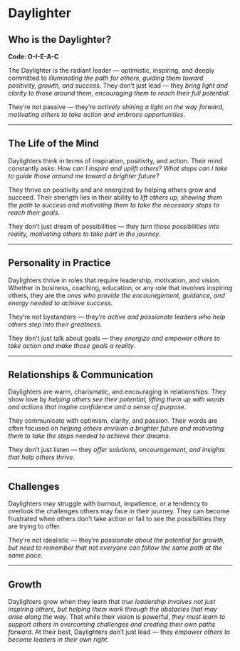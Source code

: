 # Daylighter
## Who is the Daylighter?
**Code: O-I-E-A-C**

The Daylighter is the radiant leader — optimistic, inspiring, and deeply committed to *illuminating the path for others, guiding them toward positivity, growth, and success*. They don’t just lead — they *bring light and clarity to those around them, encouraging them to reach their full potential*.

They’re not passive — they’re *actively shining a light on the way forward, motivating others to take action and embrace opportunities*.

---

## The Life of the Mind

Daylighters think in terms of inspiration, positivity, and action. Their mind constantly asks: *How can I inspire and uplift others? What steps can I take to guide those around me toward a brighter future?*

They thrive on positivity and are energized by helping others grow and succeed. Their strength lies in their ability to *lift others up, showing them the path to success and motivating them to take the necessary steps to reach their goals*.

They don’t just dream of possibilities — they *turn those possibilities into reality, motivating others to take part in the journey*.

---

## Personality in Practice

Daylighters thrive in roles that require leadership, motivation, and vision. Whether in business, coaching, education, or any role that involves inspiring others, they are the *ones who provide the encouragement, guidance, and energy needed to achieve success*.

They’re not bystanders — they’re *active and passionate leaders who help others step into their greatness*.

They don’t just talk about goals — they *energize and empower others to take action and make those goals a reality*.

---

## Relationships & Communication

Daylighters are warm, charismatic, and encouraging in relationships. They show love by *helping others see their potential, lifting them up with words and actions that inspire confidence and a sense of purpose*.

They communicate with optimism, clarity, and passion. Their words are often focused on *helping others envision a brighter future and motivating them to take the steps needed to achieve their dreams*.

They don’t just listen — they *offer solutions, encouragement, and insights that help others thrive*.

---

## Challenges

Daylighters may struggle with burnout, impatience, or a tendency to overlook the challenges others may face in their journey. They can become frustrated when others don’t take action or fail to see the possibilities they are trying to offer.

They’re not idealistic — they’re *passionate about the potential for growth, but need to remember that not everyone can follow the same path at the same pace*.

---

## Growth

Daylighters grow when they learn that *true leadership involves not just inspiring others, but helping them work through the obstacles that may arise along the way*. That while their vision is powerful, *they must learn to support others in overcoming challenges and creating their own paths forward*. At their best, Daylighters don’t just lead — they *empower others to become leaders in their own right*.
